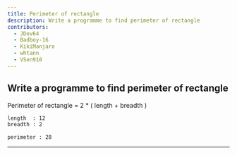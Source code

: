 ```yaml
---
title: Perimeter of rectangle
description: Write a programme to find perimeter of rectangle
contributors:
  - JDev64
  - Badboy-16
  - KikiManjaro
  - whtann
  - VSen910
---
```


## Write a programme to find perimeter of rectangle

Perimeter of rectangle = 2 \* ( length + breadth )

```txt
length  : 12
breadth : 2

perimeter : 28
```

---
